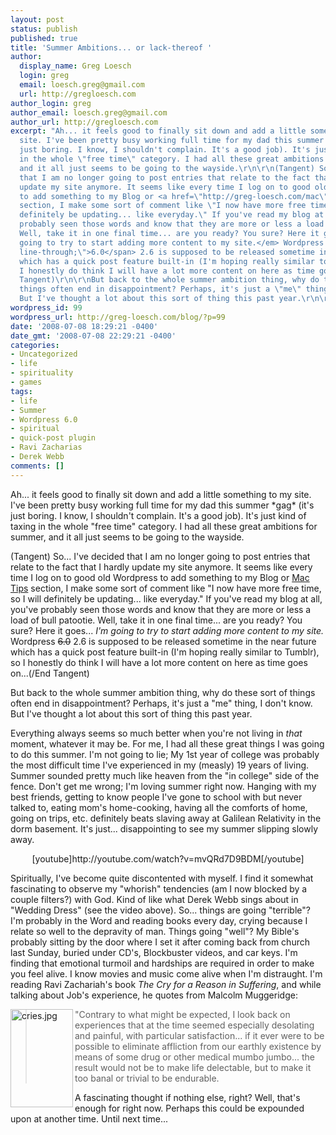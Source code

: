 ```yaml
---
layout: post
status: publish
published: true
title: 'Summer Ambitions... or lack-thereof '
author:
  display_name: Greg Loesch
  login: greg
  email: loesch.greg@gmail.com
  url: http://gregloesch.com
author_login: greg
author_email: loesch.greg@gmail.com
author_url: http://gregloesch.com
excerpt: "Ah... it feels good to finally sit down and add a little something to my
  site. I've been pretty busy working full time for my dad this summer *gag* (it's
  just boring. I know, I shouldn't complain. It's a good job). It's just kind of taxing
  in the whole \"free time\" category. I had all these great ambitions for summer,
  and it all just seems to be going to the wayside.\r\n\r\n(Tangent) So... I've decided
  that I am no longer going to post entries that relate to the fact that I hardly
  update my site anymore. It seems like every time I log on to good old Wordpress
  to add something to my Blog or <a href=\"http://greg-loesch.com/mac\">Mac Tips</a>
  section, I make some sort of comment like \"I now have more free time, so I will
  definitely be updating... like everyday.\" If you've read my blog at all, you've
  probably seen those words and know that they are more or less a load of bull patootie.
  Well, take it in one final time... are you ready? You sure? Here it goes... <em>I'm
  going to try to start adding more content to my site.</em> Wordpress <span style=\"text-decoration:
  line-through;\">6.0</span> 2.6 is supposed to be released sometime in the near future
  which has a quick post feature built-in (I'm hoping really similar to Tumblr), so
  I honestly do think I will have a lot more content on here as time goes on...(/End
  Tangent)\r\n\r\nBut back to the whole summer ambition thing, why do these sort of
  things often end in disappointment? Perhaps, it's just a \"me\" thing, I don't know.
  But I've thought a lot about this sort of thing this past year.\r\n\r\n"
wordpress_id: 99
wordpress_url: http://greg-loesch.com/blog/?p=99
date: '2008-07-08 18:29:21 -0400'
date_gmt: '2008-07-08 22:29:21 -0400'
categories:
- Uncategorized
- life
- spirituality
- games
tags:
- life
- Summer
- Wordpress 6.0
- spiritual
- quick-post plugin
- Ravi Zacharias
- Derek Webb
comments: []
---
```

<p>Ah... it feels good to finally sit down and add a little something to my site. I've been pretty busy working full time for my dad this summer *gag* (it's just boring. I know, I shouldn't complain. It's a good job). It's just kind of taxing in the whole "free time" category. I had all these great ambitions for summer, and it all just seems to be going to the wayside.</p>
<p>(Tangent) So... I've decided that I am no longer going to post entries that relate to the fact that I hardly update my site anymore. It seems like every time I log on to good old Wordpress to add something to my Blog or <a href="http://greg-loesch.com/mac">Mac Tips</a> section, I make some sort of comment like "I now have more free time, so I will definitely be updating... like everyday." If you've read my blog at all, you've probably seen those words and know that they are more or less a load of bull patootie. Well, take it in one final time... are you ready? You sure? Here it goes... <em>I'm going to try to start adding more content to my site.</em> Wordpress <span style="text-decoration: line-through;">6.0</span> 2.6 is supposed to be released sometime in the near future which has a quick post feature built-in (I'm hoping really similar to Tumblr), so I honestly do think I will have a lot more content on here as time goes on...(/End Tangent)</p>
<p>But back to the whole summer ambition thing, why do these sort of things often end in disappointment? Perhaps, it's just a "me" thing, I don't know. But I've thought a lot about this sort of thing this past year.</p>
<p><a id="more"></a><a id="more-99"></a></p>
<p>Everything always seems so much better when you're not living in <em>that</em> moment, whatever it may be. For me, I had all these great things I was going to do this summer. I'm not going to lie; My 1st year of college was probably the most difficult time I've experienced in my (measly) 19 years of living. Summer sounded pretty much like heaven from the "in college" side of the fence. Don't get me wrong; I'm loving summer right now. Hanging with my best friends, getting to know people I've gone to school with but never talked to, eating mom's home-cooking, having all the comforts of home, going on trips, etc. definitely beats slaving away at Galilean Relativity in the dorm basement. It's just... disappointing to see my summer slipping slowly away.</p>
<p align="center">[youtube]http://youtube.com/watch?v=mvQRd7D9BDM[/youtube]</p>
<p align="center">
<p>Spiritually, I've become quite discontented with myself. I find it somewhat fascinating to observe my "whorish" tendencies (am I now blocked by a couple filters?) with God. Kind of like what Derek Webb sings about in "Wedding Dress" (see the video above). So... things are going "terrible"? I'm probably in the Word and reading books every day, crying because I relate so well to the depravity of man. Things going "well"? My Bible's probably sitting by the door where I set it after coming back from church last Sunday, buried under CD's, Blockbuster videos, and car keys. I'm finding that emotional turmoil and hardships are required in order to make you feel alive. I know movies and music come alive when I'm distraught. I'm reading Ravi Zachariah's book <em>The Cry for a Reason in Suffering</em>, and while talking about Job's experience, he quotes from Malcolm Muggeridge:</p>
<p><img src="http://greg-loesch.com/blog/blog.pics/2008/07/cries.jpg" border="0" alt="cries.jpg" width="100" height="157" align="left" /></p>
<blockquote><p>"Contrary to what might be expected, I look back on experiences that at the time seemed especially desolating and painful, with particular satisfaction... if it ever were to be possible to eliminate affliction from our earthly existence by means of some drug or other medical mumbo jumbo... the result would not be to make life delectable, but to make it too banal or trivial to be endurable.</p></blockquote>
<p>A fascinating thought if nothing else, right? Well, that's enough for right now. Perhaps this could be expounded upon at another time. Until next time...</p>
